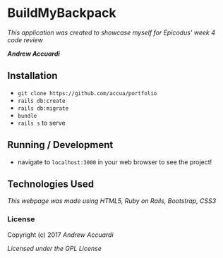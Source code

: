 # BuildMyBackpack

_This application was created to showcase myself for Epicodus' week 4 code review_

_**Andrew Accuardi**_

## Installation

* `git clone https://github.com/accua/portfolio`
* `rails db:create`
* `rails db:migrate`
* `bundle`
* `rails s` to serve

## Running / Development

* navigate to `localhost:3000` in your web browser to see the project!


## Technologies Used

_This webpage was made using HTML5, Ruby on Rails, Bootstrap, CSS3_

### License

Copyright (c) 2017 _Andrew Accuardi_

*Licensed under the GPL License*
